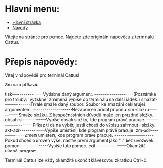 # Hlavní menu:
* [Hlavní stránka](./index.html)
* [Návody](./návody.html)


Vítejte na stránce pro pomoc.
Najdete zde originální nápovědu z terminálu Cattus.

# Přepis nápovědy:
Vítej v nápovědě pro terminál Cattus!
    
Seznam příkazů:


tisk----------------Vytiskne daný argument.
--------------------(Poznámka pro trouby: 'vytiskne' znamená vypíše do terminálu na další řádek.)
smazat--------------Trvale smaže daný soubor. Soubor ke smazání deklaruješ argumentem.
--------------------Nezapomeň přidat příponu.
sm-slozku-----------Smaže složku. Z bespečnostních důvodů maže jen prázdné složky.
obsah-sl------------Vypíše obsah složky, kde program právě pracuje.
--------------------Příkaz ti dá na výběr, jestli chceš do výpisu zahrnout i složky.
akt-adr-------------Vypíše umístění, kde program právě pracuje.
zm-adr--------------Změní umístění, kde program právě pracuje.
--------------------Pokud chceš o úroveň výše, nastav první argument jako ".." bez uvozovek.
pomoc---------------Vypíše tuto pomoc.
exit----------------Okamžitě ukončí program.

Terminál Cattus lze vždy okamžitě ukončit klávesovou zkratkou Ctrl+C.
